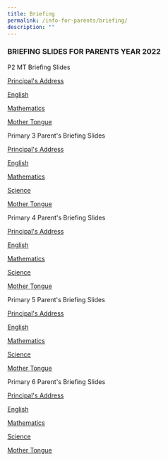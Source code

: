 ```yaml
---
title: Briefing
permalink: /info-for-parents/briefing/
description: ""
---
```

<h3>BRIEFING SLIDES FOR PARENTS YEAR 2022</h3>

P2 MT Briefing Slides[](/files/2022/Briefing%20Documents/BTPS%20P3%20and%20P4%20HMTL_Briefing%20Slides%20for%20P2%20Parents.pdf)


[Principal's Address](/files/P2%20Ps%20Address.pdf)

[English](/files/P2%20Subject%20Briefing%20-%20EL.pdf)

[Mathematics](/files/P2%20Subject%20Briefing%20-%20Math.pdf)

[Mother Tongue](/files/P2%20Subject%20Briefing%20-%20MT.pdf)

  

Primary 3 Parent's Briefing Slides  

[Principal's Address](/files/P3%20Ps%20Address.pdf)

[English](/files/P3%20Subject%20Briefing%20-%20EL.pdf)

[Mathematics](/files/P3%20Subject%20Briefing%20-%20Math.pdf)

[Science](/files/P3%20Subject%20Briefing%20-%20Science.pdf)

[Mother Tongue](/files/P3%20Subject%20Briefing%20-%20MT.pdf)

  

Primary 4 Parent's Briefing Slides  

[Principal's Address](/files/P4%20Ps%20Address.pdf)

[English](/files/P4%20Subject%20Briefing%20-%20EL.pdf)

[Mathematics](/files/P4%20Subject%20Briefing%20-%20Math.pdf)

[Science](/files/P4%20Subject%20Briefing%20-%20Science.pdf)

[Mother Tongue](/files/P4%20Subject%20Briefing%20-%20MT.pdf)

  

Primary 5 Parent's Briefing Slides  

[Principal's Address](/files/P5%20Ps%20Address.pdf)

[English](/files/P5%20Subject%20Briefing%20-%20EL.pdf)

[Mathematics](/files/P5%20Subject%20Briefing%20-%20Math.pdf)

[Science](/files/P5%20Subject%20Briefing%20-%20Science.pdf)

[Mother Tongue](/files/P5%20Subject%20Briefing%20-%20MT.pdf)

  

Primary 6 Parent's Briefing Slides  

[Principal's Address](/files/P6%20Ps%20Address.pdf)

[English](/files/P6%20Subject%20Briefing%20-%20EL.pdf)

[Mathematics](/files/P6%20Subject%20Briefing%20-%20Math.pdf)

[Science](/files/P6%20Subject%20Briefing%20-%20Science.pdf)

[Mother Tongue](/files/P6%20Subject%20Briefing%20-%20MT.pdf)